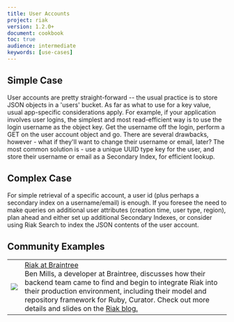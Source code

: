 ```yaml
---
title: User Accounts
project: riak
version: 1.2.0+
document: cookbook
toc: true
audience: intermediate
keywords: [use-cases]
---
```


## Simple Case

User accounts are pretty straight-forward -- the usual practice is to store JSON objects in a 'users' bucket. As far as what to use for a key value, usual app-specific considerations apply. For example, if your application involves user logins, the simplest and most read-efficient way is to use the login username as the object key. Get the username off the login, perform a GET on the user account object and go. There are several drawbacks, however - what if they'll want to change their username or email, later? The most common solution is - use a unique UUID type key for the user, and store their username or email as a Secondary Index, for efficient lookup.


## Complex Case

For simple retrieval of a specific account, a user id (plus perhaps a secondary index on a username/email) is enough. If you foresee the need to make queries on additional user attributes (creation time, user type, region), plan ahead and either set up additional Secondary Indexes, or consider using Riak Search to index the JSON contents of the user account.

## Community Examples

<table class="vid_table">
	<tr>
	    <td class="vid_td"><a href="https://player.vimeo.com/video/47535803" target="_blank" title="Riak at Braintree">
		   <img class="vid_img"src="http://b.vimeocdn.com/ts/329/711/329711886_960.jpg"/>
		 </a></td>
	    <td class="vid_td"><a href="https://player.vimeo.com/video/47535803" target="_blank" title="Riak at Braintree">Riak at Braintree</a>
		<br>
		Ben Mills, a developer at Braintree, discusses how their backend team came to find and begin to integrate Riak into their production environment, including their model and repository framework for Ruby, Curator. Check out more details and slides on the <a href="http://basho.com/blog/technical/2012/08/14/riak-at-braintree/" class="riak">Riak blog.</a>
		</td>	    
	</tr>
</table>